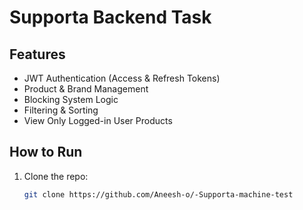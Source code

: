 # Supporta Backend Task

## Features
- JWT Authentication (Access & Refresh Tokens)
- Product & Brand Management
- Blocking System Logic
- Filtering & Sorting
- View Only Logged-in User Products

## How to Run

1. Clone the repo:
   ```bash
   git clone https://github.com/Aneesh-o/-Supporta-machine-test
